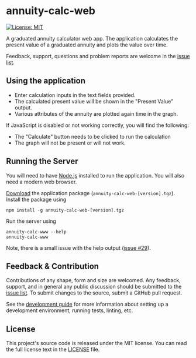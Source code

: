 # annuity-calc-web

[![License:
MIT](https://img.shields.io/badge/License-MIT-yellow.svg)](https://opensource.org/licenses/MIT)

A graduated annuity calculator web app. The application calculates the present
value of a graduated annuity and plots the value over time.

Feedback, support, questions and problem reports are welcome in the
[issue list](https://github.com/mattpalermo/annuity-calc-web/issues).

## Using the application

* Enter calculation inputs in the text fields provided.
* The calculated present value will be shown in the "Present Value" output.
* Various attributes of the annuity are plotted again time in the graph.

If JavaScript is disabled or not working correctly, you will find the following:

* The "Calculate" button needs to be clicked to run the calculation
* The graph will not be present or will not work.

## Running the Server

You will need to have [Node.js](https://nodejs.org/en/) installed to run the
application. You will also need a modern web browser.

[Download](https://github.com/mattpalermo/annuity-calc-web/releases) the
application package (`annuity-calc-web-[version].tgz`). Install the package
using

```
npm install -g annuity-calc-web-[version].tgz
```

Run the server using
```
annuity-calc-www --help
annuity-calc-www
```

Note, there is a small issue with the help output
([issue #29](https://github.com/mattpalermo/annuity-calc-web/issues/29)).

## Feedback & Contribution

Contributions of any shape, form and size are welcomed. Any feedback, support,
and in general any public discussion should be submitted to the
[issue list](https://github.com/mattpalermo/annuity-calc-web/issues).
To submit changes to the source, submit a GitHub pull request.

See the [development guide](doc/development-guide.md) for more information about
setting up a development environment, running tests, linting, etc.

## License

This project's source code is released under the MIT license. You can read the
full license text in the [LICENSE](LICENSE) file.
